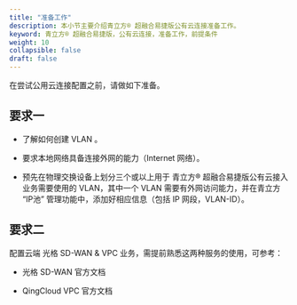 ```yaml
---
title: "准备工作"
description: 本小节主要介绍青立方® 超融合易捷版公有云连接准备工作。 
keyword: 青立方® 超融合易捷版，公有云连接，准备工作，前提条件
weight: 10
collapsible: false
draft: false
---
```




在尝试公用云连接配置之前，请做如下准备。

## 要求一

- 了解如何创建 VLAN 。

- 要求本地网络具备连接外网的能力（Internet 网络）。

- 预先在物理交换设备上划分三个或以上用于 青立方® 超融合易捷版公有云接入业务需要使用的 VLAN，其中一个 VLAN 需要有外网访问能力，并在青立方 “IP池” 管理功能中，添加好相应信息（包括 IP 网段，VLAN-ID）。

## 要求二

配置云端 光格 SD-WAN & VPC 业务，需提前熟悉这两种服务的使用，可参考：

- 光格 SD-WAN 官方文档

- QingCloud VPC 官方文档

